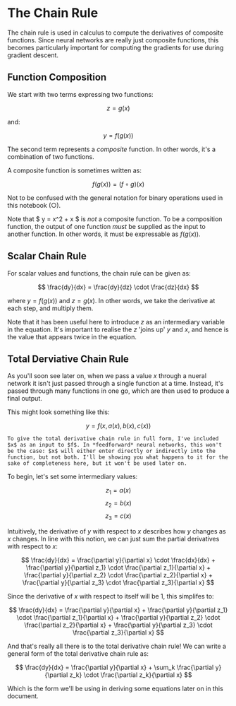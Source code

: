 # The Chain Rule

The chain rule is used in calculus to compute the derivatives of composite functions. Since neural networks are really just composite functions, this becomes particularly important for computing the gradients for use during gradient descent.

## Function Composition

We start with two terms expressing two functions:

$$ z = g(x) $$

and:

$$ y = f(g(x)) $$

The second term represents a *composite* function. In other words, it's a combination of two functions.

A composite function is sometimes written as:

$$ f(g(x)) = (f \circ g)(x) $$

Not to be confused with the general notation for binary operations used in this notebook ($\bigcirc$).

Note that $ y = x^2 + x $ is *not* a composite function. To be a composition function, the output of one function *must* be supplied as the input to another function. In other words, it must be expressable as $f(g(x))$.

## Scalar Chain Rule

For scalar values and functions, the chain rule can be given as:

$$ \frac{dy}{dx} = \frac{dy}{dz} \cdot \frac{dz}{dx} $$

where $y = f(g(x))$ and $z = g(x)$. In other words, we take the derivative at each step, and multiply them.

Note that it has been useful here to introduce $z$ as an intermediary variable in the equation. It's important to realise the $z$ 'joins up' $y$ and $x$, and hence is the value that appears twice in the equation.

## Total Derviative Chain Rule

As you'll soon see later on, when we pass a value $x$ through a nueral network it isn't just passed through a single function at a time. Instead, it's passed through many functions in one go, which are then used to produce a final output.

This might look something like this:

$$ y = f(x, a(x), b(x), c(x)) $$

```{note}
To give the total derivative chain rule in full form, I've included $x$ as an input to $f$. In *feedforward* neural networks, this won't be the case: $x$ will either enter directly or indirectly into the function, but not both. I'll be showing you what happens to it for the sake of completeness here, but it won't be used later on.
```

To begin, let's set some intermediary values:

$$ z_1 = a(x) $$
$$ z_2 = b(x) $$
$$ z_3 = c(x) $$

Intuitively, the derivative of $y$ with respect to $x$ describes how $y$ changes as $x$ changes. In line with this notion, we can just sum the partial derivatives with respect to $x$:

$$ \frac{dy}{dx} = \frac{\partial y}{\partial x} \cdot \frac{dx}{dx} + \frac{\partial y}{\partial z_1} \cdot \frac{\partial z_1}{\partial x} + \frac{\partial y}{\partial z_2} \cdot \frac{\partial z_2}{\partial x} + \frac{\partial y}{\partial z_3} \cdot \frac{\partial z_3}{\partial x} $$

Since the derivative of $x$ with respect to itself will be 1, this simplifes to:

$$ \frac{dy}{dx} = \frac{\partial y}{\partial x} + \frac{\partial y}{\partial z_1} \cdot \frac{\partial z_1}{\partial x} + \frac{\partial y}{\partial z_2} \cdot \frac{\partial z_2}{\partial x} + \frac{\partial y}{\partial z_3} \cdot \frac{\partial z_3}{\partial x} $$

And that's really all there is to the total derivative chain rule! We can write a general form of the total derivative chain rule as:

$$ \frac{dy}{dx} = \frac{\partial y}{\partial x} + \sum_k \frac{\partial y}{\partial z_k} \cdot \frac{\partial z_k}{\partial x} $$

Which is the form we'll be using in deriving some equations later on in this document.
